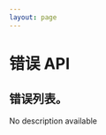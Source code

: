 ```yaml
---
layout: page
---
```


# 错误 API

<GlobalAuth />

## 错误列表。
No description available

<InteractiveErrorsAPIEndpoint1 />

<script setup>
import InteractiveErrorsAPIEndpoint1 from '../../.vitepress/theme/components/InteractiveErrorsAPIEndpoint1.vue'
import GlobalAuth from '../../.vitepress/theme/components/GlobalAuth.vue'
import SimpleOutline from '../../.vitepress/theme/components/SimpleOutline.vue'
</script>

<SimpleOutline :items="[
  { text: 'Errors list.', anchor: '#errors-list' }
]" />

